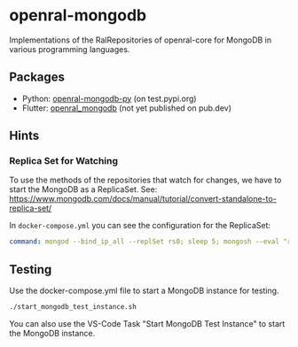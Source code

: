 # openral-mongodb

Implementations of the RalRepositories of openral-core for MongoDB in various programming languages.

## Packages

* Python: [openral-mongodb-py](https://test.pypi.org/project/openral-mongodb-py/0.1.2/) (on test.pypi.org)
* Flutter: [openral_mongodb](https://github.com/AndyPermaRobotics/openral-core) (not yet published on pub.dev)

## Hints

### Replica Set for Watching

To use the methods of the repositories that watch for changes, we have to start the MongoDB as a ReplicaSet.
See: https://www.mongodb.com/docs/manual/tutorial/convert-standalone-to-replica-set/

In `docker-compose.yml` you can see the configuration for the ReplicaSet:
    
```yaml
command: mongod --bind_ip_all --replSet rs0; sleep 5; mongosh --eval "rs.initiate()"
``` 


## Testing

Use the docker-compose.yml file to start a MongoDB instance for testing.

```bash
./start_mongodb_test_instance.sh
```

You can also use the VS-Code Task "Start MongoDB Test Instance" to start the MongoDB instance.